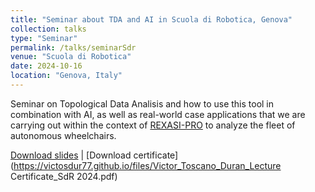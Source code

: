 ```yaml
---
title: "Seminar about TDA and AI in Scuola di Robotica, Genova"
collection: talks
type: "Seminar"
permalink: /talks/seminarSdr
venue: "Scuola di Robotica"
date: 2024-10-16
location: "Genova, Italy"
---
```


Seminar on Topological Data Analisis and how to use this tool in combination with AI, as well as real-world case applications that we are carrying out within the context of [REXASI-PRO](https://rexasi-pro.spindoxlabs.com/) to analyze the fleet of autonomous wheelchairs.

[Download slides](https://victosdur77.github.io/files/Seminario.pdf) | [Download certificate](https://victosdur77.github.io/files/Victor_Toscano_Duran_Lecture Certificate_SdR 2024.pdf)
